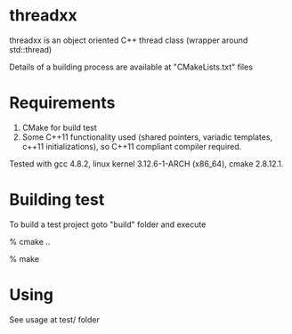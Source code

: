 threadxx
========

threadxx is an object oriented C++ thread class (wrapper around std::thread)

Details of a building process are available at "CMakeLists.txt" files


Requirements
============

1. CMake for build test
2. Some C++11 functionality used (shared pointers, variadic templates, c++11 initializations), so C++11 compliant compiler required.

Tested with gcc 4.8.2, linux kernel 3.12.6-1-ARCH (x86_64), cmake 2.8.12.1.


Building test
=============

To build a test project goto "build" folder and execute

% cmake ..

% make


Using
=====

See usage at test/ folder

